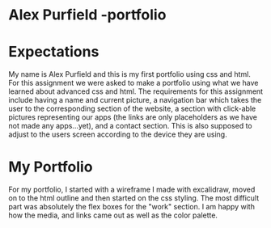 # Alex Purfield -portfolio


# Expectations 
My name is Alex Purfield and this is my first portfolio using css and html. For this assignment we were asked to make a portfolio using what we have learned about advanced css and html. The requirements for this assignment include having a name and current picture, a navigation bar which takes the user to the corresponding section of the website, a section with click-able pictures representing our apps (the links are only placeholders as we have not made any apps...yet), and a contact section. This is also supposed to adjust to the users screen according to the device they are using.

# My Portfolio
For my portfolio, I started with a wireframe I made with excalidraw, moved on to the html outline and then started on the css styling. The most difficult part was absolutely the flex boxes for the "work" section. I am happy with how the media, and links came out as well as the color palette.

